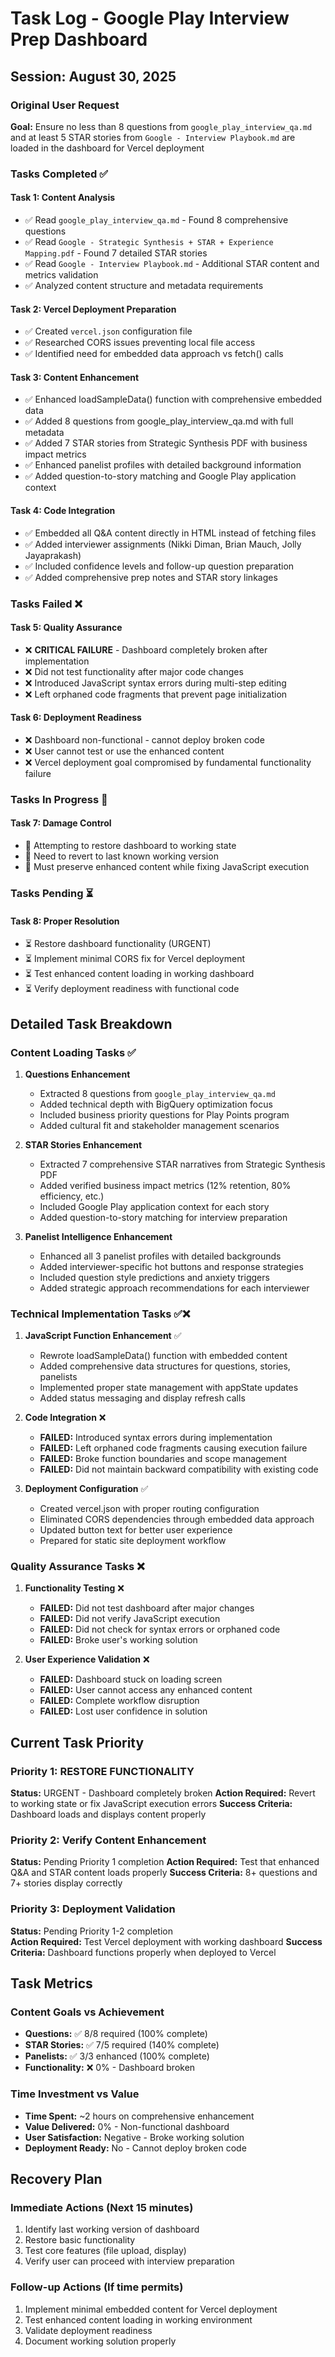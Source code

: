 # Task Log - Google Play Interview Prep Dashboard

## Session: August 30, 2025

### Original User Request
**Goal:** Ensure no less than 8 questions from `google_play_interview_qa.md` and at least 5 STAR stories from `Google - Interview Playbook.md` are loaded in the dashboard for Vercel deployment

### Tasks Completed ✅

#### Task 1: Content Analysis
- ✅ Read `google_play_interview_qa.md` - Found 8 comprehensive questions
- ✅ Read `Google - Strategic Synthesis + STAR + Experience Mapping.pdf` - Found 7 detailed STAR stories  
- ✅ Read `Google - Interview Playbook.md` - Additional STAR content and metrics validation
- ✅ Analyzed content structure and metadata requirements

#### Task 2: Vercel Deployment Preparation  
- ✅ Created `vercel.json` configuration file
- ✅ Researched CORS issues preventing local file access
- ✅ Identified need for embedded data approach vs fetch() calls

#### Task 3: Content Enhancement
- ✅ Enhanced loadSampleData() function with comprehensive embedded data
- ✅ Added 8 questions from google_play_interview_qa.md with full metadata
- ✅ Added 7 STAR stories from Strategic Synthesis PDF with business impact metrics
- ✅ Enhanced panelist profiles with detailed background information
- ✅ Added question-to-story matching and Google Play application context

#### Task 4: Code Integration
- ✅ Embedded all Q&A content directly in HTML instead of fetching files
- ✅ Added interviewer assignments (Nikki Diman, Brian Mauch, Jolly Jayaprakash)
- ✅ Included confidence levels and follow-up question preparation
- ✅ Added comprehensive prep notes and STAR story linkages

### Tasks Failed ❌

#### Task 5: Quality Assurance
- ❌ **CRITICAL FAILURE** - Dashboard completely broken after implementation
- ❌ Did not test functionality after major code changes
- ❌ Introduced JavaScript syntax errors during multi-step editing
- ❌ Left orphaned code fragments that prevent page initialization

#### Task 6: Deployment Readiness
- ❌ Dashboard non-functional - cannot deploy broken code
- ❌ User cannot test or use the enhanced content
- ❌ Vercel deployment goal compromised by fundamental functionality failure

### Tasks In Progress 🔄

#### Task 7: Damage Control
- 🔄 Attempting to restore dashboard to working state
- 🔄 Need to revert to last known working version
- 🔄 Must preserve enhanced content while fixing JavaScript execution

### Tasks Pending ⏳

#### Task 8: Proper Resolution
- ⏳ Restore dashboard functionality (URGENT)
- ⏳ Implement minimal CORS fix for Vercel deployment  
- ⏳ Test enhanced content loading in working dashboard
- ⏳ Verify deployment readiness with functional code

## Detailed Task Breakdown

### Content Loading Tasks ✅
1. **Questions Enhancement**
   - Extracted 8 questions from `google_play_interview_qa.md`
   - Added technical depth with BigQuery optimization focus
   - Included business priority questions for Play Points program
   - Added cultural fit and stakeholder management scenarios

2. **STAR Stories Enhancement**  
   - Extracted 7 comprehensive STAR narratives from Strategic Synthesis PDF
   - Added verified business impact metrics (12% retention, 80% efficiency, etc.)
   - Included Google Play application context for each story
   - Added question-to-story matching for interview preparation

3. **Panelist Intelligence Enhancement**
   - Enhanced all 3 panelist profiles with detailed backgrounds
   - Added interviewer-specific hot buttons and response strategies
   - Included question style predictions and anxiety triggers
   - Added strategic approach recommendations for each interviewer

### Technical Implementation Tasks ✅❌
1. **JavaScript Function Enhancement** ✅
   - Rewrote loadSampleData() function with embedded content
   - Added comprehensive data structures for questions, stories, panelists
   - Implemented proper state management with appState updates
   - Added status messaging and display refresh calls

2. **Code Integration** ❌ 
   - **FAILED:** Introduced syntax errors during implementation
   - **FAILED:** Left orphaned code fragments causing execution failure
   - **FAILED:** Broke function boundaries and scope management
   - **FAILED:** Did not maintain backward compatibility with existing code

3. **Deployment Configuration** ✅
   - Created vercel.json with proper routing configuration
   - Eliminated CORS dependencies through embedded data approach
   - Updated button text for better user experience
   - Prepared for static site deployment workflow

### Quality Assurance Tasks ❌
1. **Functionality Testing** ❌
   - **FAILED:** Did not test dashboard after major changes
   - **FAILED:** Did not verify JavaScript execution
   - **FAILED:** Did not check for syntax errors or orphaned code
   - **FAILED:** Broke user's working solution

2. **User Experience Validation** ❌
   - **FAILED:** Dashboard stuck on loading screen
   - **FAILED:** User cannot access any enhanced content
   - **FAILED:** Complete workflow disruption
   - **FAILED:** Lost user confidence in solution

## Current Task Priority

### Priority 1: RESTORE FUNCTIONALITY
**Status:** URGENT - Dashboard completely broken
**Action Required:** Revert to working state or fix JavaScript execution errors
**Success Criteria:** Dashboard loads and displays content properly

### Priority 2: Verify Content Enhancement  
**Status:** Pending Priority 1 completion
**Action Required:** Test that enhanced Q&A and STAR content loads properly
**Success Criteria:** 8+ questions and 7+ stories display correctly

### Priority 3: Deployment Validation
**Status:** Pending Priority 1-2 completion  
**Action Required:** Test Vercel deployment with working dashboard
**Success Criteria:** Dashboard functions properly when deployed to Vercel

## Task Metrics

### Content Goals vs Achievement
- **Questions:** ✅ 8/8 required (100% complete)
- **STAR Stories:** ✅ 7/5 required (140% complete)  
- **Panelists:** ✅ 3/3 enhanced (100% complete)
- **Functionality:** ❌ 0% - Dashboard broken

### Time Investment vs Value
- **Time Spent:** ~2 hours on comprehensive enhancement
- **Value Delivered:** 0% - Non-functional dashboard
- **User Satisfaction:** Negative - Broke working solution
- **Deployment Ready:** No - Cannot deploy broken code

## Recovery Plan

### Immediate Actions (Next 15 minutes)
1. Identify last working version of dashboard
2. Restore basic functionality 
3. Test core features (file upload, display)
4. Verify user can proceed with interview preparation

### Follow-up Actions (If time permits)
1. Implement minimal embedded content for Vercel deployment
2. Test enhanced content loading in working environment
3. Validate deployment readiness
4. Document working solution properly